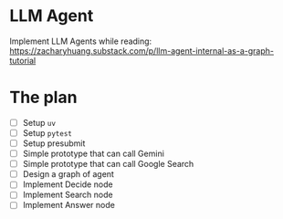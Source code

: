 # LLM Agent

Implement LLM Agents while reading: https://zacharyhuang.substack.com/p/llm-agent-internal-as-a-graph-tutorial

# The plan

- [ ] Setup `uv`
- [ ] Setup `pytest`
- [ ] Setup presubmit
- [ ] Simple prototype that can call Gemini
- [ ] Simple prototype that can call Google Search
- [ ] Design a graph of agent
- [ ] Implement Decide node
- [ ] Implement Search node
- [ ] Implement Answer node

